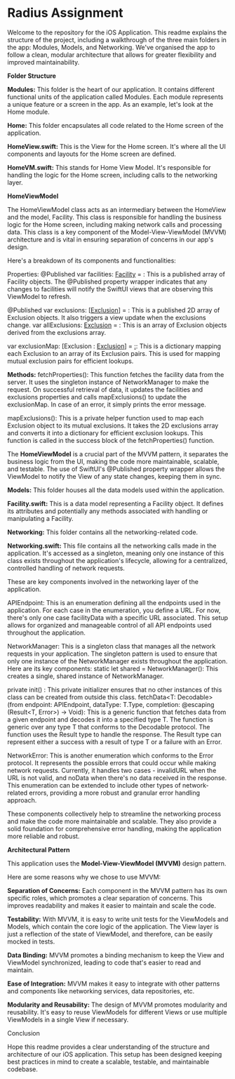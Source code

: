 # **Radius Assignment**

Welcome to the repository for the iOS Application. This readme explains the structure of the project, including a walkthrough of the three main folders in the app: Modules, Models, and Networking. We've organised the app to follow a clean, modular architecture that allows for greater flexibility and improved maintainability.

**Folder Structure**

**Modules:** This folder is the heart of our application. It contains different functional units of the application called Modules. Each module represents a unique feature or a screen in the app. As an example, let's look at the Home module.

**Home:** This folder encapsulates all code related to the Home screen of the application.

**HomeView.swift:** This is the View for the Home screen. It's where all the UI components and layouts for the Home screen are defined.

**HomeVM.swift:** This stands for Home View Model. It's responsible for handling the logic for the Home screen, including calls to the networking layer.


**HomeViewModel**

The HomeViewModel class acts as an intermediary between the HomeView and the model, Facility. This class is responsible for handling the business logic for the Home screen, including making network calls and processing data. This class is a key component of the Model-View-ViewModel (MVVM) architecture and is vital in ensuring separation of concerns in our app's design.

Here's a breakdown of its components and functionalities:

Properties:
@Published var facilities: [Facility](#) = [](#): This is a published array of Facility objects. The @Published property wrapper indicates that any changes to facilities will notify the SwiftUI views that are observing this ViewModel to refresh.

@Published var exclusions: [[Exclusion](#)] = [](#): This is a published 2D array of Exclusion objects. It also triggers a view update when the exclusions change.
var allExclusions: [Exclusion](#) = [](#): This is an array of Exclusion objects derived from the exclusions array.

var exclusionMap: [Exclusion : [Exclusion](#)] = [:](#): This is a dictionary mapping each Exclusion to an array of its Exclusion pairs. This is used for mapping mutual exclusion pairs for efficient lookups.


**Methods:**
fetchProperties(): This function fetches the facility data from the server. It uses the singleton instance of NetworkManager to make the request. On successful retrieval of data, it updates the facilities and exclusions properties and calls mapExclusions() to update the exclusionMap. In case of an error, it simply prints the error message.

mapExclusions(): This is a private helper function used to map each Exclusion object to its mutual exclusions. It takes the 2D exclusions array and converts it into a dictionary for efficient exclusion lookups. This function is called in the success block of the fetchProperties() function.

The **HomeViewModel** is a crucial part of the MVVM pattern, it separates the business logic from the UI, making the code more maintainable, scalable, and testable. The use of SwiftUI's @Published property wrapper allows the ViewModel to notify the View of any state changes, keeping them in sync.

**Models:** This folder houses all the data models used within the application.

**Facility.swift:** This is a data model representing a Facility object. It defines its attributes and potentially any methods associated with handling or manipulating a Facility.

**Networking:** This folder contains all the networking-related code.

**Networking.swift:** This file contains all the networking calls made in the application. It's accessed as a singleton, meaning only one instance of this class exists throughout the application's lifecycle, allowing for a centralized, controlled handling of network requests.


These are key components involved in the networking layer of the application.

APIEndpoint: This is an enumeration defining all the endpoints used in the application. For each case in the enumeration, you define a URL. For now, there's only one case facilityData with a specific URL associated. This setup allows for organized and manageable control of all API endpoints used throughout the application.

NetworkManager: This is a singleton class that manages all the network requests in your application. The singleton pattern is used to ensure that only one instance of the NetworkManager exists throughout the application. Here are its key components:
static let shared = NetworkManager(): This creates a single, shared instance of NetworkManager.


private init() : This private initializer ensures that no other instances of this class can be created from outside this class.
fetchData\<T: Decodable\>(from endpoint: APIEndpoint, dataType: T.Type, completion: @escaping (Result\<T, Error\>) -\> Void): This is a generic function that fetches data from a given endpoint and decodes it into a specified type T. 
The function is generic over any type T that conforms to the Decodable protocol. The function uses the Result type to handle the response. The Result type can represent either a success with a result of type T or a failure with an Error.

NetworkError: This is another enumeration which conforms to the Error protocol. It represents the possible errors that could occur while making network requests. Currently, it handles two cases - invalidURL when the URL is not valid, and noData when there's no data received in the response. This enumeration can be extended to include other types of network-related errors, providing a more robust and granular error handling approach.

These components collectively help to streamline the networking process and make the code more maintainable and scalable. They also provide a solid foundation for comprehensive error handling, making the application more reliable and robust.


**Architectural Pattern**

This application uses the **Model-View-ViewModel (MVVM)** design pattern.

Here are some reasons why we chose to use MVVM:

**Separation of Concerns:** Each component in the MVVM pattern has its own specific roles, which promotes a clear separation of concerns. This improves readability and makes it easier to maintain and scale the code.

**Testability:** With MVVM, it is easy to write unit tests for the ViewModels and Models, which contain the core logic of the application. The View layer is just a reflection of the state of ViewModel, and therefore, can be easily mocked in tests.

**Data Binding:** MVVM promotes a binding mechanism to keep the View and ViewModel synchronized, leading to code that's easier to read and maintain.

**Ease of Integration:** MVVM makes it easy to integrate with other patterns and components like networking services, data repositories, etc.

**Modularity and Reusability:** The design of MVVM promotes modularity and reusability. It's easy to reuse ViewModels for different Views or use multiple ViewModels in a single View if necessary.



Conclusion

Hope this readme provides a clear understanding of the structure and architecture of our iOS application. This setup has been designed keeping best practices in mind to create a scalable, testable, and maintainable codebase.